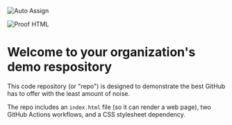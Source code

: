 ![Auto Assign](https://github.com/ConstrooConecta/demo-repository/actions/workflows/auto-assign.yml/badge.svg)

![Proof HTML](https://github.com/ConstrooConecta/demo-repository/actions/workflows/proof-html.yml/badge.svg)

# Welcome to your organization's demo respository
This code repository (or "repo") is designed to demonstrate the best GitHub has to offer with the least amount of noise.

The repo includes an `index.html` file (so it can render a web page), two GitHub Actions workflows, and a CSS stylesheet dependency.
